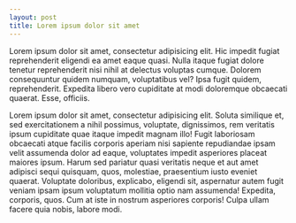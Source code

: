 ```yaml
---
layout: post
title: Lorem ipsum dolor sit amet
---
```


Lorem ipsum dolor sit amet, consectetur adipisicing elit. Hic impedit fugiat reprehenderit eligendi ea amet eaque quasi. Nulla itaque fugiat dolore tenetur reprehenderit nisi nihil at delectus voluptas cumque. Dolorem consequuntur quidem numquam, voluptatibus vel? Ipsa fugit quidem, reprehenderit. Expedita libero vero cupiditate at modi doloremque obcaecati quaerat. Esse, officiis.

Lorem ipsum dolor sit amet, consectetur adipisicing elit. Soluta similique et, sed exercitationem a nihil possimus, voluptate, dignissimos, rem veritatis ipsum cupiditate quae itaque impedit magnam illo! Fugit laboriosam obcaecati atque facilis corporis aperiam nisi sapiente repudiandae ipsam velit assumenda dolor ad eaque, voluptates impedit asperiores placeat maiores ipsum. Harum sed pariatur quasi veritatis neque et aut amet adipisci sequi quisquam, quos, molestiae, praesentium iusto eveniet quaerat. Voluptate doloribus, explicabo, eligendi sit, aspernatur autem fugit veniam ipsam ipsum voluptatum mollitia optio nam assumenda! Expedita, corporis, quos. Cum at iste in nostrum asperiores corporis! Culpa ullam facere quia nobis, labore modi.
